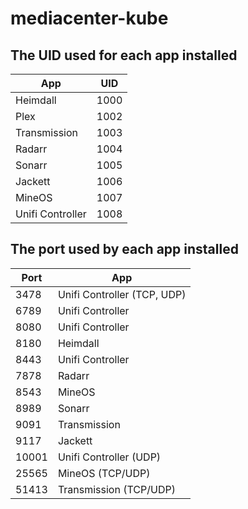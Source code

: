 # mediacenter-kube

## The UID used for each app installed

| App  | UID  |
|---|---|
| Heimdall  | 1000  |
| Plex  | 1002  |
| Transmission  | 1003  |
| Radarr  | 1004  |
| Sonarr  | 1005  |
| Jackett  | 1006  |
| MineOS  | 1007  |
| Unifi Controller  | 1008  |

## The port used by each app installed

| Port  | App |
|---|---|
| 3478 | Unifi Controller (TCP, UDP) |
| 6789 | Unifi Controller |
| 8080 | Unifi Controller |
| 8180 | Heimdall |
| 8443 | Unifi Controller |
| 7878 | Radarr |
| 8543 | MineOS |
| 8989 | Sonarr |
| 9091 | Transmission |
| 9117 | Jackett |
| 10001 | Unifi Controller (UDP) |
| 25565 | MineOS (TCP/UDP) |
| 51413 | Transmission (TCP/UDP) |
